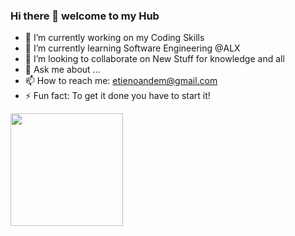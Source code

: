 ### Hi there 👋 welcome to my Hub

<!--
**Andelis/Andelis** is a ✨ _special_ ✨ repository because its `README.md` (this file) appears on your GitHub profile.

Here are some ideas to get you started:
-->

- 🔭 I’m currently working on my Coding Skills
- 🌱 I’m currently learning Software Engineering @ALX
- 👯 I’m looking to collaborate on New Stuff for knowledge and all
- 💬 Ask me about ...
- 📫 How to reach me: etienoandem@gmail.com
- ⚡ Fun fact: To get it done you have to start it!

<img height="180em" src="https://github-readme-stats.vercel.app/api?username=Andelis&show_icons=true&hide_border=true&&count_private=true&include_all_commits=true" />
